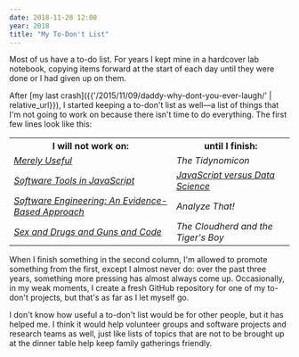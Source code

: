 ```yaml
---
date: 2018-11-28 12:00
year: 2018
title: "My To-Don't List"
---
```


Most of us have a to-do list.
For years I kept mine in a hardcover lab notebook,
copying items forward at the start of each day until they were done or I had given up on them.

After [my last crash]({{'/2015/11/09/daddy-why-dont-you-ever-laugh/' | relative_url}}),
I started keeping a to-don't list as well—a list of things
that I'm not going to work on because there isn't time to do everything.
The first few lines look like this:

<table class="centered">
  <tr>
    <th>I will not work on:</th>
    <th>until I finish:</th>
  </tr>
  <tr>
    <td><em><a href="{{'/py-rse/' | relative_url}}">Merely Useful</a></em></td>
    <td><em>The Tidynomicon</em></td>
  </tr>
  <tr>
    <td><em><a href="{{'/sdxjs/' | relative_url}}">Software Tools in JavaScript</a></em></td>
    <td><em><a href="{{'/js4ds/' | relative_url}}">JavaScript versus Data Science</a></em></td>
  </tr>
  <tr>
    <td><em><a href="{{'/ideas/' | relative_url}}">Software Engineering: An Evidence-Based Approach</a></em></td>
    <td><em>Analyze That!</em></td>
  </tr>
  <tr>
    <td><em><a href="{{'/ideas/' | relative_url}}">Sex and Drugs and Guns and Code</a></em></td>
    <td><em>The Cloudherd and the Tiger's Boy</em></td>
  </tr>
</table>

When I finish something in the second column,
I'm allowed to promote something from the first,
except I almost never do:
over the past three years,
something more pressing has almost always come up.
Occasionally,
in my weak moments,
I create a fresh GitHub repository for one of my to-don't projects,
but that's as far as I let myself go.

I don't know how useful a to-don't list would be for other people,
but it has helped me.
I think it would help volunteer groups and software projects and research teams as well,
just like lists of topics that are not to be brought up at the dinner table
help keep family gatherings friendly.
